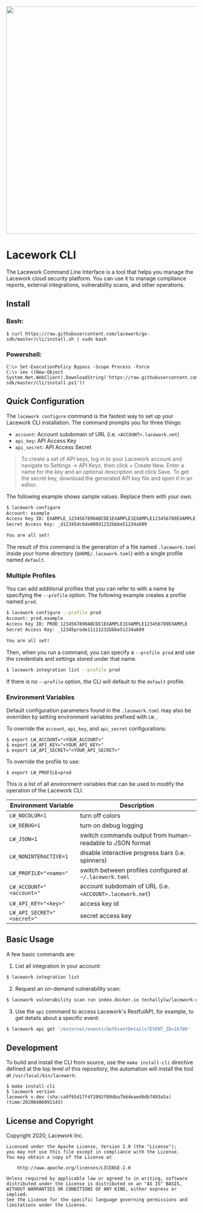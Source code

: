 <img src="https://techally-content.s3-us-west-1.amazonaws.com/public-content/lacework_logo_full.png" width="600">

# Lacework CLI

The Lacework Command Line Interface is a tool that helps you manage the
Lacework cloud security platform. You can use it to manage compliance
reports, external integrations, vulnerability scans, and other operations.

## Install

### Bash:

```
$ curl https://raw.githubusercontent.com/lacework/go-sdk/master/cli/install.sh | sudo bash
```

### Powershell:

```
C:\> Set-ExecutionPolicy Bypass -Scope Process -Force
C:\> iex ((New-Object System.Net.WebClient).DownloadString('https://raw.githubusercontent.com/lacework/go-sdk/master/cli/install.ps1'))
```

## Quick Configuration

The `lacework configure` command is the fastest way to set up your Lacework
CLI installation. The command prompts you for three things:

* `account`: Account subdomain of URL (i.e. `<ACCOUNT>.lacework.net`)
* `api_key`: API Access Key
* `api_secret`: API Access Secret

>To create a set of API keys, log in to your Lacework account and navigate to
>Settings -> API Keys, then click + Create New. Enter a name for the key and
>an optional description and click Save. To get the secret key, download the
>generated API key file and open it in an editor.

The following example shows sample values. Replace them with your own.

```bash
$ lacework configure
Account: example
Access Key ID: EXAMPLE_1234567890ABCDE1EXAMPLE1EXAMPLE123456789EXAMPLE
Secret Access Key: _d12345dcbde000d1232bbbe51234a609

You are all set!
```

The result of this command is the generation of a file named `.lacework.toml`
inside your home directory (`$HOME/.lacework.toml`) with a single profile
named `default`.

### Multiple Profiles
You can add additional profiles that you can refer to with a name by specifying
the `--profile` option. The following example creates a profile named `prod`.

```bash
$ lacework configure --profile prod
Account: prod.example
Access Key ID: PROD_1234567890ABCDE1EXAMPLE1EXAMPLE123456789EXAMPLE
Secret Access Key: _12345prode11111232bbbe51234a609

You are all set!
```

Then, when you run a command, you can specify a `--profile prod` and use the
credentials and settings stored under that name.

```bash
$ lacework integration list --profile prod
```

If there is no `--profile` option, the CLI will default to the `default` profile.

### Environment Variables
Default configuration parameters found in the `.lacework.toml` may also be 
overriden by setting environment variables prefixed with `LW_`. 

To override the `account`, `api_key`, and `api_secret`  configurations:
```
$ export LW_ACCOUNT="<YOUR_ACCOUNT>"
$ export LW_API_KEY="<YOUR_API_KEY>"
$ export LW_API_SECRET="<YOUR_API_SECRET>"
```

To override the profile to use:
```
$ export LW_PROFILE=prod
```

This is a list of all environment variables that can be used to modify the
operation of the Lacework CLI.

| Environment Variable | Description |
|----------------------|-------------|
|`LW_NOCOLOR=1`|turn off colors|
|`LW_DEBUG=1`|turn on debug logging|
|`LW_JSON=1`|switch commands output from human-readable to JSON format|
|`LW_NONINTERACTIVE=1`|disable interactive progress bars (i.e. spinners)|
|`LW_PROFILE="<name>"`|switch between profiles configured at `~/.lacework.toml`|
|`LW_ACCOUNT="<account>"`|account subdomain of URL (i.e. `<ACCOUNT>.lacework.net`)|
|`LW_API_KEY="<key>"`|access key id|
|`LW_API_SECRET="<secret>"`|secret access key|

## Basic Usage
A few basic commands are:

1) List all integration in your account:
```bash
$ lacework integration list
```
2) Request an on-demand vulnerability scan:
```bash
$ lacework vulnerability scan run index.docker.io techallylw/lacework-cli latest
```
3) Use the `api` command to access Lacework's RestfulAPI, for example,
to get details about a specific event:
```bash
$ lacework api get '/external/events/GetEventDetails?EVENT_ID=16700'
```

## Development

To build and install the CLI from source, use the `make install-cli` directive
defined at the top level of this repository, the automation will install the
tool at `/usr/local/bin/lacework`:
```
$ make install-cli
$ lacework version
lacework v.dev (sha:ca9f95d17f4f2092f89dba7b64eaed6db7493a5a) (time:20200406091143)
```

## License and Copyright
Copyright 2020, Lacework Inc.
```
Licensed under the Apache License, Version 2.0 (the "License");
you may not use this file except in compliance with the License.
You may obtain a copy of the License at

    http://www.apache.org/licenses/LICENSE-2.0

Unless required by applicable law or agreed to in writing, software
distributed under the License is distributed on an "AS IS" BASIS,
WITHOUT WARRANTIES OR CONDITIONS OF ANY KIND, either express or implied.
See the License for the specific language governing permissions and
limitations under the License.
```
